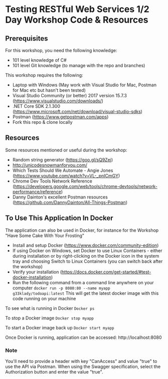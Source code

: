 # Testing RESTful Web Services 1/2 Day Workshop Code & Resources
## Prerequisites
For this workshop, you need the following knowledge:
* 101 level knowledge of C#
* 101 level Git knowledge (to manage with the repo and branches)

This workshop requires the following:
* Laptop with Windows (May work with Visual Studio for Mac, Postman for Mac etc but hasn't been tested)
* Visual Studio Community (or better) 2017 version 15.7.3 (https://www.visualstudio.com/downloads/)
* .NET Core SDK 2.1.300 (https://www.microsoft.com/net/download/visual-studio-sdks)
* Postman (https://www.getpostman.com/apps)
* Fork this repo & clone locally

## Resources
Some resources mentioned or useful during the workshop:
* Random string generator (https://goo.gl/sQ9Zej)
* http://unicodesnowmanforyou.com/
* Which Tests Should We Automate - Angie Jones (https://www.youtube.com/watch?v=VL-_pnICmGY)
* Chrome Dev Tools Network Reference
 (https://developers.google.com/web/tools/chrome-devtools/network-performance/reference)
* Danny Dainton's excellent Postman resources (https://github.com/DannyDainton/All-Things-Postman)


## To Use This Application In Docker
The application can also be used in Docker, for instance for the Workshop "Have Some Cake With Your Frosting"
* Install and setup Docker (https://www.docker.com/community-edition)
* If using Docker on Windows, set Docker to use Linux Containers - either during installation or by right-clicking on the Docker icon in the system tray and choosing Switch to Linux Containers (you can switch back after the workshop)
* Verify your installation (https://docs.docker.com/get-started/#test-docker-installation)
* Run the following command from a command line anywhere on your computer
`docker run -p 8080:80 --name myapp g33klady/todoapi:latest`
This will get the latest docker image with this code running on your machine

To see what is running in Docker
`Docker ps`

To stop a Docker image
`Docker stop myapp`

To start a Docker image back up
`Docker start myapp`

Once Docker is running, application can be accessed:
http://localhost:8080

### Note
You'll need to provide a header with key "CanAccess" and value "true" to use the API via Postman. When using the Swagger specification, select the Authorization button and enter the value "true".
